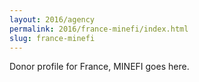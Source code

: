 ```yaml
---
layout: 2016/agency
permalink: 2016/france-minefi/index.html
slug: france-minefi
---
```


Donor profile for France, MINEFI goes here.
